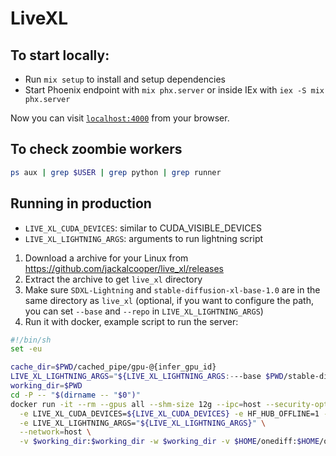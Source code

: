 # LiveXL

## To start locally:

  * Run `mix setup` to install and setup dependencies
  * Start Phoenix endpoint with `mix phx.server` or inside IEx with `iex -S mix phx.server`

Now you can visit [`localhost:4000`](http://localhost:4000) from your browser.


## To check zoombie workers

```bash
ps aux | grep $USER | grep python | grep runner
```

## Running in production

- `LIVE_XL_CUDA_DEVICES`: similar to CUDA_VISIBLE_DEVICES
- `LIVE_XL_LIGHTNING_ARGS`: arguments to run lightning script

1. Download a archive for your Linux from https://github.com/jackalcooper/live_xl/releases
2. Extract the archive to get `live_xl` directory
3. Make sure `SDXL-Lightning` and `stable-diffusion-xl-base-1.0` are in the same directory as `live_xl` (optional, if you want to configure the path, you can set `--base` and `--repo` in `LIVE_XL_LIGHTNING_ARGS`)
4. Run it with docker, example script to run the server:

```bash
#!/bin/sh
set -eu

cache_dir=$PWD/cached_pipe/gpu-@{infer_gpu_id}
LIVE_XL_LIGHTNING_ARGS="${LIVE_XL_LIGHTNING_ARGS:---base $PWD/stable-diffusion-xl-base-1.0 --repo=$PWD/SDXL-Lightning} --save_graph --load_graph --save_graph_dir=${cache_dir} --load_graph_dir=${cache_dir}"
working_dir=$PWD
cd -P -- "$(dirname -- "$0")"
docker run -it --rm --gpus all --shm-size 12g --ipc=host --security-opt seccomp=unconfined --privileged=true --name onediff-demo-$USER \
  -e LIVE_XL_CUDA_DEVICES=${LIVE_XL_CUDA_DEVICES} -e HF_HUB_OFFLINE=1 -e SECRET_KEY_BASE=V4p3Ece1NG5t50SLq3VIuS8CTVq3/UzygEGBlGWana7j2UMP73NfRS3PZLXzX8EF \
  -e LIVE_XL_LIGHTNING_ARGS="${LIVE_XL_LIGHTNING_ARGS}" \
  --network=host \
  -v $working_dir:$working_dir -w $working_dir -v $HOME/onediff:$HOME/onediff registry.cn-beijing.aliyuncs.com/oneflow/onediff:cu118 live_xl/bin/server
```
